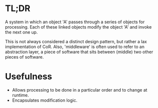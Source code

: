 # TL;DR

A system in which an object 'A' passes through a series of objects for processing.
Each of these linked objects modify the object 'A' and invoke the next one up.

This is not always considered a distinct design pattern, but rather a lax implementation of CoR.
Also, 'middleware' is often used to refer to an abstraction layer, a piece of software that sits between (middle) two other pieces of software.

# Usefulness

- Allows processing to be done in a particular order and to change at runtime.
- Encapsulates modification logic.
